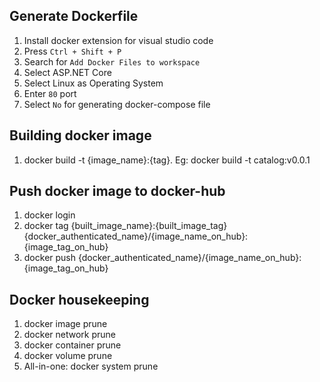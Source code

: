 ## Generate Dockerfile

1. Install docker extension for visual studio code
2. Press `Ctrl + Shift + P`
3. Search for `Add Docker Files to workspace`
4. Select ASP.NET Core
5. Select Linux as Operating System
6. Enter `80` port
7. Select `No` for generating docker-compose file

## Building docker image

1. docker build -t {image_name}:{tag}. Eg: docker build -t catalog:v0.0.1

## Push docker image to docker-hub

1. docker login
2. docker tag {built_image_name}:{built_image_tag} {docker_authenticated_name}/{image_name_on_hub}:{image_tag_on_hub}
3. docker push {docker_authenticated_name}/{image_name_on_hub}:{image_tag_on_hub}

## Docker housekeeping

1. docker image prune
2. docker network prune
3. docker container prune
4. docker volume prune
5. All-in-one: docker system prune

